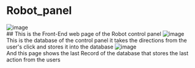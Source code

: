 # Robot_panel
![image](https://github.com/Reema-jehad/Robot_panel/assets/118291582/efbcf0e4-b10c-426d-a9ca-7d33700c19c2)
<br> ## This is the Front-End web page of the Robot control panel
![image](https://github.com/Reema-jehad/Robot_panel/assets/118291582/7919ac70-2f5a-4d19-9a4e-8f937cf56a9f)
<br> This is the database of the control panel it takes the directions from the user's click and stores it into the database
![image](https://github.com/Reema-jehad/Robot_panel/assets/118291582/c7d7f3c0-15cb-4bab-824c-e4fcd43b4d47)
<br> And this page shows the last Record of the database that stores the last action from the users 
